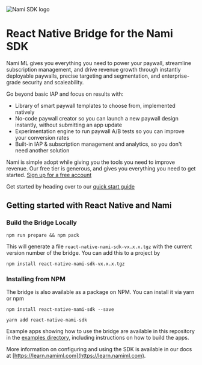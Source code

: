 ![Nami SDK logo](https://cdn.namiml.com/brand/sdk/Nami-SDK@0.5x.png)

# React Native Bridge for the Nami SDK

Nami ML gives you everything you need to power your paywall, streamline subscription management, and drive revenue growth through instantly deployable paywalls, precise targeting and segmentation, and enterprise-grade security and scaleability.

Go beyond basic IAP and focus on results with:

* Library of smart paywall templates to choose from, implemented natively
* No-code paywall creator so you can launch a new paywall design instantly, without submitting an app update
* Experimentation engine to run paywall A/B tests so you can improve your conversion rates
* Built-in IAP & subscription management and analytics, so you don't need another solution

Nami is simple adopt while giving you the tools you need to improve revenue. Our free tier is generous, and gives you everything you need to get started. [Sign up for a free account](https://app.namiml.com/join/)

Get started by heading over to our [quick start guide](https://learn.namiml.com/public-docs/get-started/quickstart-guide)

## Getting started with React Native and Nami

### Build the Bridge Locally

```
npm run prepare && npm pack
```

This will generate a file `react-native-nami-sdk-vx.x.x.tgz` with the current version number of the bridge.   You can add this to a project by

```
npm install react-native-nami-sdk-vx.x.x.tgz
```

### Installing from NPM

The bridge is also available as a package on NPM.  You can install it via yarn or npm

```
npm install react-native-nami-sdk --save
```

```
yarn add react-native-nami-sdk
```

Example apps showing how to use the bridge are available in this repository in the [examples directory](https://github.com/namiml/react-native-nami-sdk/tree/master/examples), including instructions on how to build the apps.

More information on configuring and using the SDK is available in our docs at [https://learn.namiml.com](https://learn.namiml.com).
